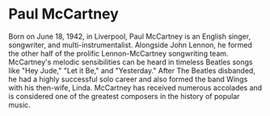 # Paul McCartney

Born on June 18, 1942, in Liverpool, Paul McCartney is an English singer, songwriter, and multi-instrumentalist. Alongside John Lennon, he formed the other half of the prolific Lennon-McCartney songwriting team. McCartney's melodic sensibilities can be heard in timeless Beatles songs like "Hey Jude," "Let it Be," and "Yesterday." After The Beatles disbanded, he had a highly successful solo career and also formed the band Wings with his then-wife, Linda. McCartney has received numerous accolades and is considered one of the greatest composers in the history of popular music.
